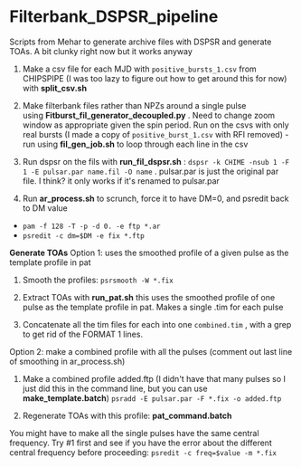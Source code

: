 # Filterbank_DSPSR_pipeline
Scripts from Mehar to generate archive files with DSPSR and generate TOAs. A bit clunky right now but it works anyway

1. Make a csv file for each MJD with `positive_bursts_1.csv` from CHIPSPIPE (I was too lazy to figure out how to get around this for now) with __split_csv.sh__

2. Make filterbank files rather than NPZs around a single pulse using __Fitburst_fil_generator_decoupled.py__ .
Need to change zoom window as appropriate given the spin period. Run on the csvs with only real bursts (I made a copy of `positive_burst_1.csv` with RFI removed) - run using __fil_gen_job.sh__ to loop through each line in the csv

3. Run dspsr on the fils with __run_fil_dspsr.sh__ : `dspsr -k CHIME -nsub 1 -F 1 -E pulsar.par name.fil -O name` . pulsar.par is just the original par file. I think? it only works if it's renamed to pulsar.par

4. Run __ar_process.sh__ to scrunch, force it to have DM=0, and psredit back to DM value
- `pam -f 128 -T -p -d 0. -e ftp *.ar`
- `psredit -c dm=$DM -e fix *.ftp`

__Generate TOAs__
Option 1: uses the smoothed profile of a given pulse as the template profile in pat 

1. Smooth the profiles: `psrsmooth -W *.fix`

2. Extract TOAs with __run_pat.sh__  this uses the smoothed profile of one pulse as the template profile in pat. Makes a single .tim for each pulse

3. Concatenate all the tim files for each into one `combined.tim` , with a grep to get rid of the FORMAT 1 lines.

Option 2: make a combined profile with all the pulses (comment out last line of smoothing in ar_process.sh)

1. Make a combined profile added.ftp (I didn't have that many pulses so I just did this in the command line, but you can use __make_template.batch__)
`psradd -E pulsar.par -F *.fix -o added.ftp`

2. Regenerate TOAs with this profile: __pat_command.batch__

You might have to make all the single pulses have the same central frequency. Try #1 first and see if you have the error about the different central frequency before proceeding: `psredit -c freq=$value -m *.fix`
